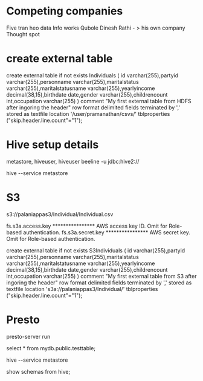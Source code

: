 # Competing companies
Five tran
heo data
Info works
Qubole
Dinesh Rathi - > his own company
Thought spot


# create external table
create external table if not exists Individuals (
id varchar(255),partyid varchar(255),personname varchar(255),maritalstatus varchar(255),maritalstatusname varchar(255),yearlyincome decimal(38,15),birthdate date,gender varchar(255),childrencount int,occupation varchar(255)
)
comment "My first external table from HDFS after ingoring the header"
row format delimited fields terminated by ','
stored as textfile
location '/user/pramanathan/csvs/'
tblproperties ("skip.header.line.count"="1");


# Hive setup details
metastore, hiveuser, hiveuser
beeline -u jdbc:hive2://

hive --service metastore

# S3
s3://palaniappas3/Individual/Individual.csv


<property>
  <name>fs.s3a.access.key</name>
  <value>****************</value>
  <description>AWS access key ID. Omit for Role-based authentication.</description>
</property>
<property>
  <name>fs.s3a.secret.key</name>
  <value>****************</value>
  <description>AWS secret key. Omit for Role-based authentication.</description>
</property>

create external table if not exists S3Individuals (
id varchar(255),partyid varchar(255),personname varchar(255),maritalstatus varchar(255),maritalstatusname varchar(255),yearlyincome decimal(38,15),birthdate date,gender varchar(255),childrencount int,occupation varchar(255)
)
comment "My first external table from S3 after ingoring the header"
row format delimited fields terminated by ','
stored as textfile
location 's3a://palaniappas3/Individual/'
tblproperties ("skip.header.line.count"="1");




# Presto

presto-server run

select * from mydb.public.testtable;

hive --service metastore

show schemas from hive;